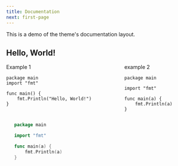 ```yaml
---
title: Documentation
next: first-page
---
```


This is a demo of the theme's documentation layout.

## Hello, World!

<div class="columns">
  <div class="column">
    Example 1
    
    package main
    import "fmt"

    func main() {
        fmt.Println("Hello, World!")
    }
    
  </div>

  <div class="column">
    example 2
    
    package main

    import "fmt"

    func main(a) {
        fmt.Println(a)
    }
  </div>
</div>

<style>
.columns {
  display: flex;
  justify-content: space-between;
}
.column {
  flex: 1;
  margin-right: 10px;
}
.column:last-child {
  margin-right: 0;
}
</style>

 ```go {filename="main_2.go"}
    package main

    import "fmt"

    func main(a) {
        fmt.Println(a)
    }
```

